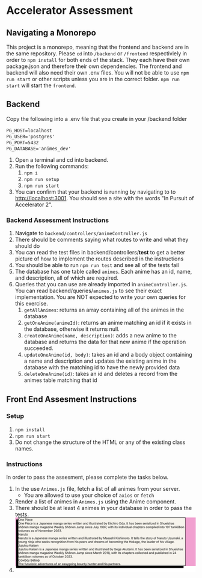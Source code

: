 # Accelerator Assessment

## Navigating a Monorepo

This project is a monorepo, meaning that the frontend and backend are in the same repository. Please `cd` into `/backend` or `/frontend` respectiviely in order to `npm install` for both ends of the stack. They each have their own package.json and therefore their own dependencies. The frontend and backend will also need their own .env files. You will not be able to use `npm run start` or other scripts unless you are in the correct folder. `npm run start` will start the `frontend`.

## Backend

Copy the following into a .env file that you create in your /backend folder

```PORT=3001
PG_HOST=localhost
PG_USER='postgres'
PG_PORT=5432
PG_DATABASE='animes_dev'
```

1. Open a terminal and cd into backend.
2. Run the following commands:
   1. `npm i`
   2. `npm run setup`
   3. `npm run start`
3. You can confirm that your backend is running by navigating to to [http://localhost:3001](http://localhost:3001). You should see a site with the words "In Pursuit of Accelerator 2".

### Backend Assessment Instructions

1. Navigate to `backend/controllers/animeController.js`
2. There should be comments saying what routes to write and what they should do
3. You can read the test files in backend/controllers/**test** to get a better picture of how to implement the routes described in the instructions
4. You should be able to run `npm run test` and see all of the tests fail
5. The database has one table called `animes`. Each anime has an id, name, and description, all of which are required.
6. Queries that you can use are already imported in `animeController.js`. You can read backend/queries/`animes.js` to see their exact implementation. You are NOT expected to write your own queries for this exercise.
   1. `getAllAnimes`: returns an array containing all of the animes in the database
   2. `getOneAnime(animeId)`: returns an anime matching an id if it exists in the database, otherwise it returns null.
   3. `createOneAnime(name, description)`: adds a new anime to the database and returns the data for that new anime if the operation succeeded.
   4. `updateOneAnime(id, body)`: takes an id and a body object containing a name and description and updates the existing anime in the database with the matching id to have the newly provided data
   5. `deleteOneAnime(id)`: takes an id and deletes a record from the animes table matching that id

## Front End Assesment Instructions

### Setup

1. `npm install`
2. `npm run start`
3. Do not change the structure of the HTML or any of the existing class names.

### Instructions

In order to pass the assesment, please complete the tasks below.

1. In the use `Animes.js` file, fetch a list of all animes from your server.
   - You are allowed to use your choice of `axios` or `fetch`
2. Render a list of animes in `Animes.js` using the Anime component.
3. There should be at least 4 animes in your database in order to pass the tests.
4. ![Your UI should look like this.](./Screenshot%202024-07-02%20at%204.52.47%20PM.png "How your UI should look")
